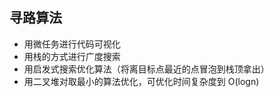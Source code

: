 ## 寻路算法

- 用微任务进行代码可视化
- 用栈的方式进行广度搜索
- 用启发式搜索优化算法（将离目标点最近的点冒泡到栈顶拿出）
- 用二叉堆对取最小的算法优化，可优化时间复杂度到 O(logn)
